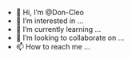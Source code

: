 - 👋 Hi, I’m @Don-Cleo
- 👀 I’m interested in ...
- 🌱 I’m currently learning ...
- 💞️ I’m looking to collaborate on ...
- 📫 How to reach me ...

<!---
Don-Cleo/Don-Cleo is a ✨ special ✨ repository because its `README.md` (this file) appears on your GitHub profile.
You can click the Preview link to take a look at your changes.
--->
